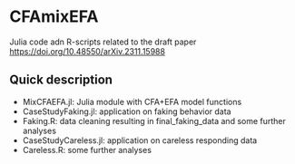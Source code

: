 # CFAmixEFA

Julia code adn R-scripts related to the draft paper https://doi.org/10.48550/arXiv.2311.15988


## Quick description
- MixCFAEFA.jl: Julia module with CFA+EFA model functions
- CaseStudyFaking.jl: application on faking behavior data 
- Faking.R: data cleaning resulting in final_faking_data and some further analyses
- CaseStudyCareless.jl: application on careless responding data 
- Careless.R: some further analyses

